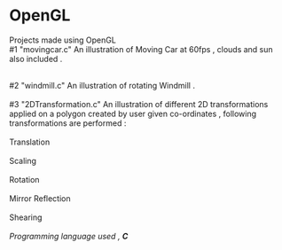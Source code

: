 # OpenGL
Projects made using OpenGL 
<br>#1 "movingcar.c" An illustration of Moving Car at 60fps , clouds and sun also included .</br>
  
<br>#2 "windmill.c" An illustration of rotating  Windmill . </br>
<br>#3 "2DTransformation.c"  An illustration of different 2D transformations applied on a polygon created by user given co-ordinates , following transformations are performed : </br>
<br>Translation</br>
<br>Scaling</br>
<br>Rotation</br>
<br>Mirror Reflection</br>
<br>Shearing</br>
<br><I>Programming language used , <B>C</B></I></br>

